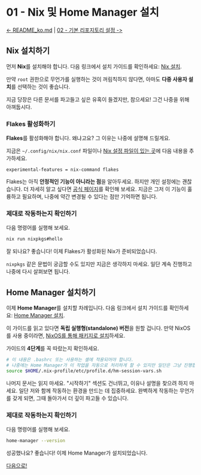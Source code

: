 # 01 - Nix 및 Home Manager 설치

[<- README_ko.md](./README_ko.md) | [02 - 기본 리포지토리 설정 ->](./02-basic-repository-setup_ko.md)

## Nix 설치하기

먼저 **Nix**를 설치해야 합니다. 다음 링크에서 설치 가이드를 확인하세요: [Nix 설치](https://nixos.org/download.html).

만약 `root` 권한으로 무언가를 실행하는 것이 꺼림칙하지 않다면, 아마도 **다중 사용자 설치**를 선택하는 것이 좋습니다.

지금 당장은 다른 문서를 파고들고 싶은 유혹이 들겠지만, 참으세요! 그건 나중을 위해 아껴둡시다.

### Flakes 활성화하기

**Flakes**를 활성화해야 합니다. 왜냐고요? 그 이유는 나중에 설명해 드릴게요.

지금은 `~/.config/nix/nix.conf` 파일이나 [Nix 설정 파일이 있는 곳](https://nixos.wiki/wiki/Flakes)에 다음 내용을 추가하세요.

```
experimental-features = nix-command flakes
```

Flakes는 아직 **안정적인 기능이 아니라는 점**을 알아두세요. 하지만 개인 설정에는 괜찮습니다. 더 자세히 알고 싶다면 [공식 페이지](https://nix.dev/concepts/flakes)를 확인해 보세요. 지금은 그저 이 기능이 훌륭하고 필요하며, 나중에 약간 변경될 수 있다는 점만 기억하면 됩니다.

### 제대로 작동하는지 확인하기

다음 명령어를 실행해 보세요.

```bash
nix run nixpkgs#hello
```

잘 되나요? 좋습니다! 이제 Flakes가 활성화된 Nix가 준비되었습니다.

`nixpkgs` 같은 문법이 궁금할 수도 있지만 지금은 생각하지 마세요. 일단 계속 진행하고 나중에 다시 살펴보면 됩니다.

## Home Manager 설치하기

이제 **Home Manager**를 설치할 차례입니다. 다음 링크에서 설치 가이드를 확인하세요: [Home Manager 설치](https://nix-community.github.io/home-manager/index.xhtml#ch-installation).

이 가이드를 읽고 있다면 **독립 실행형(standalone) 버전**을 원할 겁니다. 만약 NixOS를 사용 중이라면, [NixOS를 통해 패키지로 설치](https://search.nixos.org/packages?show=home-manager&query=home-manager)하세요.

가이드의 **4단계**를 꼭 따랐는지 확인하세요.

```bash
# 이 내용은 .bashrc 또는 사용하는 셸에 적용되어야 합니다.
# 나중에는 Home Manager가 이 작업을 자동으로 처리하게 할 수 있지만 일단은 그냥 진행합니다.
source $HOME/.nix-profile/etc/profile.d/hm-session-vars.sh
```

나머지 문서는 읽지 마세요. "시작하기" 섹션도 건너뛰고, 이유나 설명을 찾으려 하지 마세요. 일단 저와 함께 작동하는 환경을 만드는 데 집중하세요. 완벽하게 작동하는 무언가를 갖게 되면, 그때 돌아가서 더 깊이 파고들 수 있습니다.

### 제대로 작동하는지 확인하기

다음 명령어를 실행해 보세요.

```bash
home-manager --version
```

성공했나요? 좋습니다! 이제 Home Manager가 설치되었습니다.

[다음으로!](./02-basic-repository-setup_ko.md)
